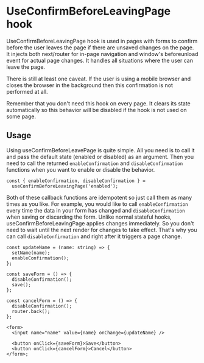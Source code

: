 # UseConfirmBeforeLeavingPage hook

UseConfirmBeforeLeavingPage hook is used in pages with forms to confirm before
the user leaves the page if there are unsaved changes on the page. It injects
both next/router for in-page navigation and window's beforeunload event for
actual page changes. It handles all situations where the user can leave the
page.

There is still at least one caveat. If the user is using a mobile browser and
closes the browser in the background then this confirmation is not performed at
all.

Remember that you don't need this hook on every page. It clears its state
automatically so this behavior will be disabled if the hook is not used on some
page.

## Usage

Using useConfirmBeforeLeavePage is quite simple. All you need is to call it and
pass the default state (enabled or disabled) as an argument. Then you need to
call the returned `enableConfirmation` and `disableConfirmation` functions when
you want to enable or disable the behavior.

```tsx
const { enableConfirmation, disableConfirmation } =
  useConfirmBeforeLeavingPage('enabled');
```

Both of these callback functions are idempotent so just call them as many times
as you like. For example, you would like to call `enableConfirmation` every
time the data in your form has changed and `disableConfirmation` when saving or
discarding the form. Unlike normal stateful hooks, useConfirmBeforeLeavingPage
applies changes immediately. So you don't need to wait until the next render
for changes to take effect. That's why you can call `disableConfirmation` and
right after it triggers a page change.

```tsx
const updateName = (name: string) => {
  setName(name);
  enableConfirmation();
};

const saveForm = () => {
  disableConfirmation();
  save();
};

const cancelForm = () => {
  disableConfirmation();
  router.back();
};

<form>
  <input name="name" value={name} onChange={updateName} />

  <button onClick={saveForm}>Save</button>
  <button onClick={cancelForm}>Cancel</button>
</form>;
```
